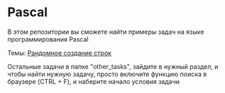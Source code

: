 Pascal
======

В этом репозитории вы сможете найти примеры задач на языке программирования Pascal

Темы:
  [Рандомное создание строк](../Pascal/tree/master/2015)

Остальные задачи в папке "other_tasks", зайдите в нужный раздел, и чтобы найти нужную задачу, просто включите функцию поиска в браузере (CTRL + F), и наберите начало условия задачи
